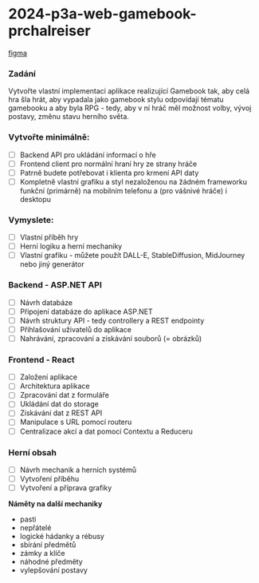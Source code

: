 # 2024-p3a-web-gamebook-prchalreiser
[figma](https://www.figma.com/design/c06SWKpvasclNtKCNU2pQE/MDAGamebook?node-id=0-1&t=JM0Hsiub1j8QwFeF-1)

### Zadání
Vytvořte vlastní implementaci aplikace realizující Gamebook tak, aby celá hra šla hrát, aby vypadala jako gamebook stylu odpovídají tématu gamebooku a aby byla RPG - tedy, aby v ní hráč měl možnost volby, vývoj postavy, změnu stavu herního světa.

### Vytvořte minimálně:
- [ ] Backend API pro ukládání informací o hře
- [ ] Frontend client pro normální hraní hry ze strany hráče
- [ ] Patrně budete potřebovat i klienta pro krmení API daty
- [ ] Kompletně vlastní grafiku a styl nezaloženou na žádném frameworku funkční (primárně) na mobilním telefonu a (pro vášnivé hráče) i desktopu

### Vymyslete:
- [ ] Vlastní příběh hry
- [ ] Herní logiku a herní mechaniky
- [ ] Vlastní grafiku - můžete použít DALL-E, StableDiffusion, MidJourney nebo jiný generátor 

### Backend - ASP.NET API
- [ ] Návrh databáze
- [ ] Připojení databáze do aplikace ASP.NET
- [ ] Návrh struktury API - tedy controllery a REST endpointy
- [ ] Přihlašování uživatelů do aplikace
- [ ] Nahrávání, zpracování a získávání souborů (= obrázků)

### Frontend - React
- [ ] Založení aplikace
- [ ] Architektura aplikace
- [ ] Zpracování dat z formuláře
- [ ] Ukládání dat do storage
- [ ] Získávání dat z REST API
- [ ] Manipulace s URL pomocí routeru
- [ ] Centralizace akcí a dat pomocí Contextu a Reduceru

### Herní obsah 
- [ ] Návrh mechanik a herních systémů
- [ ] Vytvoření příběhu
- [ ] Vytvoření a příprava grafiky

**Náměty na další mechaniky**
- pasti
- nepřátelé
- logické hádanky a rébusy
- sbírání předmětů
- zámky a klíče
- náhodné předměty
- vylepšování postavy
